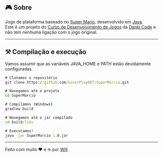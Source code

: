 ## :video_game: Sobre

Jogo de plataforma baseado no [Super Mario](https://www.mariowiki.com/Mario_(franchise)), desenvolvido em [Java](https://www.java.com/).  
Este é um projeto do [Curso de Desenvolvimento de Jogos](https://cursos.dankicode.com/curso-dev-games) da [Danki Code](http://cursos.dankicode.com/) e não tem nenhuma ligação com o jogo original.

---

## ⚒️ Compilação e execução
Vamos assumir que as variáveis JAVA_HOME e PATH estão devidamente configuradas.

```bat
# Clonamos o repositório
git clone https://github.com/GiverPlay007/SuperMarcio.git

# Navegamos até o projeto
cd SuperMarcio

# Compilamos (Windows)
gradlew build

# Navegamos até o jar compilado
cd build/libs

# Executamos!
java -jar SuperMarcio-1.0.jar
```
---

Feito com muito ❤️ e ☕ por [Will](https://github.com/GiverPlay007).
